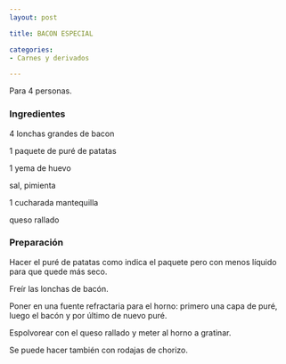 ```yaml
---
layout: post

title: BACON ESPECIAL

categories:
- Carnes y derivados

---
```

Para 4 personas.

<h3>Ingredientes</h3>

4 lonchas grandes de bacon

1 paquete de puré de patatas

1 yema de huevo

sal, pimienta

1 cucharada mantequilla

queso rallado

<h3>Preparación</h3>

Hacer el puré de patatas como indica el paquete pero con menos líquido para que quede más seco.

Freír las lonchas de bacón.

Poner en una fuente refractaria para el horno: primero una capa de puré, luego el bacón y por último de nuevo puré.

Espolvorear con el queso rallado y meter al horno a gratinar.

Se puede hacer también con rodajas de chorizo.

